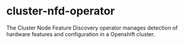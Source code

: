 # cluster-nfd-operator
 The Cluster Node Feature Discovery operator manages detection of hardware features and configuration in a Openshift cluster.
